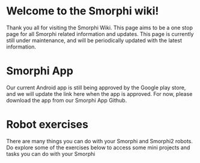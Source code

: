# Welcome to the Smorphi wiki!

Thank you all for visiting the Smorphi Wiki. This page aims to be a one stop page for all Smorphi related information and updates. This page is currently still under maintenance, and will be periodically updated with the latest information. 

# Smorphi App

Our current Android app is still being approved by the Google play store, and we will update the link here when the app is approved. For now, please download the app from our Smorphi App Github. 

# Robot exercises

There are many things you can do with your Smorphi and Smorphi2 robots. Do explore some of the exercises below to access some mini projects and tasks you can do with your Smorphi